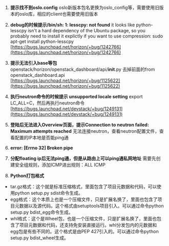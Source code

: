 

1. **提示找不到oslo.config**
oslo新版本包名更换为oslo_config等，需要使用旧版本的oslo库，相应的client也需要使用旧版本

2. **debug的时候提示/bin/sh: 1: lesscpy: not found**
it looks like python-lesscpy isn't a hard dependency of the Ubuntu package, so you probably need to install it explictly if you want to use compression:
sudo apt-get install python-lesscpy
[https://bugs.launchpad.net/horizon/+bug/1242766](https://bugs.launchpad.net/horizon/+bug/1242766)

3. **提示无法引入base等包**
openstack/horizon/openstack_dashboard/api/__init__.py
去掉前面的from openstack_dashboard.api
[https://bugs.launchpad.net/horizon/+bug/1125622](https://bugs.launchpad.net/horizon/+bug/1125622)

4. **执行neutron命令的时候提示 unsupported locale setting**
export LC_ALL=C，然后再执行neutron命令
[https://bugs.launchpad.net/devstack/+bug/1249131](https://bugs.launchpad.net/devstack/+bug/1249131)

5. **登陆后无法进入Overview页面，提示Connection to neutron failed: Maximum attempts reached**
无法连接neutron，查看neutron配置文件，查看配置的IP本地是否能ping通


6. **error: [Errno 32] Broken pipe**


7. **分配floating ip后无法ping通，但是从路由上可以ping通私网地址**
需要先创建安全组规则，添加ICMP进出规则：ALL ICMP

8. **Python打包格式**
+ tar.gz格式：这个就是标准压缩格式，里面包含了项目元数据和代码，可以使用python setup.py sdist命令生成。
+ egg格式：这个本质上也是一个压缩文件，只是扩展名换了，里面也包含了项目元数据以及源代码。这个格式由setuptools项目引入。可以通过命令python setup.py bdist_egg命令生成。
+ whl格式：这个是Wheel包，也是一个压缩文件，只是扩展名换了，里面也包含了项目元数据和代码，还支持免安装直接运行。whl分发包内的元数据和egg包是有些不同的。这个格式是由PEP 427引入的。可以通过命令python setup.py bdist_wheel生成。